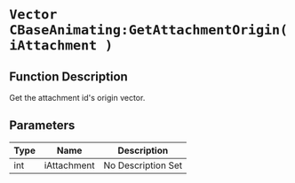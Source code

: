 # `Vector CBaseAnimating:GetAttachmentOrigin(iAttachment )`
## Function Description
Get the attachment id's origin vector.
## Parameters
Type|Name|Description
--|--|--
int|iAttachment|No Description Set
